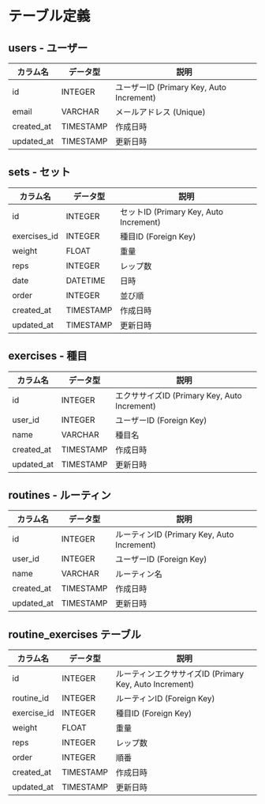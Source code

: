 # テーブル定義

## users - ユーザー
| カラム名      | データ型       | 説明                  |
|---------------|----------------|-----------------------|
| id            | INTEGER        | ユーザーID (Primary Key, Auto Increment) |
| email         | VARCHAR        | メールアドレス (Unique) |
| created_at    | TIMESTAMP      | 作成日時              |
| updated_at    | TIMESTAMP      | 更新日時              |

## sets - セット
| カラム名      | データ型       | 説明                  |
|---------------|----------------|-----------------------|
| id            | INTEGER        | セットID (Primary Key, Auto Increment) |
| exercises_id  | INTEGER        | 種目ID (Foreign Key) |
| weight        | FLOAT          | 重量                  |
| reps          | INTEGER        | レップ数              |
| date          | DATETIME       | 日時                  |
| order         | INTEGER        | 並び順                  |
| created_at    | TIMESTAMP      | 作成日時              |
| updated_at    | TIMESTAMP      | 更新日時              |

## exercises - 種目
| カラム名      | データ型       | 説明                  |
|---------------|----------------|-----------------------|
| id            | INTEGER        | エクササイズID (Primary Key, Auto Increment) |
| user_id       | INTEGER        | ユーザーID (Foreign Key) |
| name          | VARCHAR        | 種目名                |
| created_at    | TIMESTAMP      | 作成日時              |
| updated_at    | TIMESTAMP      | 更新日時              |

## routines - ルーティン
| カラム名      | データ型       | 説明                  |
|---------------|----------------|-----------------------|
| id            | INTEGER        | ルーティンID (Primary Key, Auto Increment) |
| user_id       | INTEGER        | ユーザーID (Foreign Key) |
| name          | VARCHAR        | ルーティン名          |
| created_at    | TIMESTAMP      | 作成日時              |
| updated_at    | TIMESTAMP      | 更新日時              |

## routine_exercises テーブル
| カラム名      | データ型       | 説明                  |
|---------------|----------------|-----------------------|
| id            | INTEGER        | ルーティンエクササイズID (Primary Key, Auto Increment) |
| routine_id    | INTEGER        | ルーティンID (Foreign Key) |
| exercise_id   | INTEGER        | 種目ID (Foreign Key) |
| weight        | FLOAT          | 重量                  |
| reps          | INTEGER        | レップ数              |
| order         | INTEGER        | 順番                  |
| created_at    | TIMESTAMP      | 作成日時              |
| updated_at    | TIMESTAMP      | 更新日時              |
